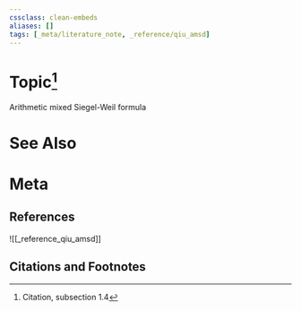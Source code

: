 ```yaml
---
cssclass: clean-embeds
aliases: []
tags: [_meta/literature_note, _reference/qiu_amsd]
---
```

# Topic[^1]
Arithmetic mixed Siegel-Weil formula

# See Also

# Meta
## References
![[_reference_qiu_amsd]]


## Citations and Footnotes
[^1]: Citation, subsection 1.4